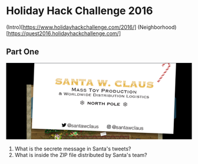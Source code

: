 # Holiday Hack Challenge 2016
(Intro)[https://www.holidayhackchallenge.com/2016/]
(Neighborhood)[https://quest2016.holidayhackchallenge.com/]

## Part One
![Santa's Business Card](./business_card.PNG)
1) What is the secrete message in Santa's tweets?
2) What is inside the ZIP file distributed by Santa's team?